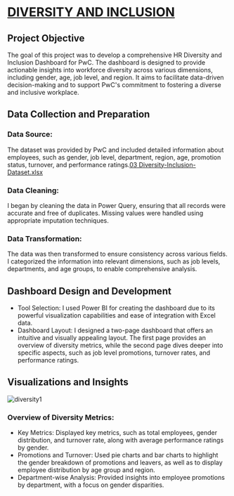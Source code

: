 # [DIVERSITY AND INCLUSION](#diversity-and-inclusion)

## Project Objective
The goal of this project was to develop a comprehensive HR Diversity and Inclusion Dashboard for PwC. The dashboard is designed to provide actionable insights into workforce diversity across various dimensions, including gender, age, job level, and region. It aims to facilitate data-driven decision-making and to support PwC's commitment to fostering a diverse and inclusive workplace.

## Data Collection and Preparation

### Data Source: 
The dataset was provided by PwC and included detailed information about employees, such as gender, job level, department, region, age, promotion status, turnover, and performance ratings.[03 Diversity-Inclusion-Dataset.xlsx](https://github.com/user-attachments/files/17363017/03.Diversity-Inclusion-Dataset.xlsx)

### Data Cleaning: 
I began by cleaning the data in Power Query, ensuring that all records were accurate and free of duplicates. Missing values were handled using appropriate imputation techniques.

### Data Transformation: 
The data was then transformed to ensure consistency across various fields. I categorized the information into relevant dimensions, such as job levels, departments, and age groups, to enable comprehensive analysis.

## Dashboard Design and Development

- Tool Selection: I used Power BI for creating the dashboard due to its powerful visualization capabilities and ease of integration with Excel data.
- Dashboard Layout: I designed a two-page dashboard that offers an intuitive and visually appealing layout. The first page provides an overview of diversity metrics, while the 
  second page dives deeper into specific aspects, such as job level promotions, turnover rates, and performance ratings.

## Visualizations and Insights
![diversity1](https://github.com/user-attachments/assets/deabfbe7-b035-4bbc-bc41-c003376dacf1)

### Overview of Diversity Metrics:
- Key Metrics: Displayed key metrics, such as total employees, gender distribution, and turnover rate, along with average performance ratings by gender.
- Promotions and Turnover: Used pie charts and bar charts to highlight the gender breakdown of promotions and leavers, as well as to display employee distribution by age group and region.
- Department-wise Analysis: Provided insights into employee promotions by department, with a focus on gender disparities.

